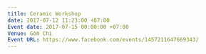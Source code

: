 ```yaml
---
title: Ceramic Workshop
date: 2017-07-12 11:23:00 +07:00
Event date: 2017-07-15 00:00:00 +07:00
Venue: Gốm Chi
Event URL: https://www.facebook.com/events/1457211647669343/
---
```


